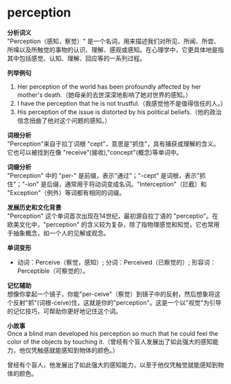 # perception

**分析词义**  
"Perception（感知，察觉）" 是一个名词，用来描述我们对所见、所闻、所尝、所嗅以及所触觉的事物的认识、理解、感观或感知。在心理学中，它更具体地是指其中包括感觉、认知、理解、回应等的一系列过程。

  

**列举例句**

  

1.  Her perception of the world has been profoundly affected by her mother's death.（她母亲的去世深深地影响了她对世界的感知。）
2.  I have the perception that he is not trustful.（我感觉他不是值得信任的人。）
3.  His perception of the issue is distorted by his political beliefs.（他的政治信念扭曲了他对这个问题的感知。）

  

**词根分析**  
"Perception"来自于拉丁词根 "cept"，意思是"抓住"，具有捕获或理解的含义。它也可以被找到在像 "receive"(接收),"concept"(概念)等单词中。

  

**词缀分析**  
"Perception" 中的 "per-" 是前缀，表示"通过"；"-cept" 是词根，表示"抓住"；"-ion" 是后缀，通常用于将动词变成名词。"Interception"（拦截）和 "Exception"（例外）等词都有相同的词缀。

  

**发展历史和文化背景**  
"Perception" 这个单词首次出现在14世纪，最初源自拉丁语的 "perceptio"。在欧美文化中，"perception" 的含义较为复杂，除了指物理感觉和知觉，它也常用于抽象概念，如一个人的见解或观念。

  

**单词变形**

  

*   动词：Perceive（察觉，感知）; 分词：Perceived（已察觉的）; 形容词：Perceptible（可察觉的）。

  

**记忆辅助**  
想像你拿起一个镜子，你能"per-ceive"（察觉）到镜子中的反射，然后想象将这个反射"抓"(词根-ceive)住，这就是你的"perception"。这是一个以"视觉"为引导的记忆技巧，可帮助你更好地记住这个词。

  

**小故事**  
Once a blind man developed his perception so much that he could feel the color of the objects by touching it.（曾经有个盲人发展出了如此强大的感知能力，他仅凭触感就能感知到物体的颜色。）

  

曾经有个盲人，他发展出了如此强大的感知能力，以至于他仅凭触觉就能感知到物体的颜色。
